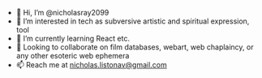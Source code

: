 - 👋 Hi, I’m @nicholasray2099
- 👀 I’m interested in tech as subversive artistic and spiritual expression, tool
- 🌱 I’m currently learning React etc.
- 💞️ Looking to collaborate on film databases, webart, web chaplaincy, or any other esoteric web ephemera
- 📫 Reach me at nicholas.listonav@gmail.com

<!---
nicholasray2099/nicholasray2099 is a ✨ special ✨ repository because its `README.md` (this file) appears on your GitHub profile.
You can click the Preview link to take a look at your changes.
--->
